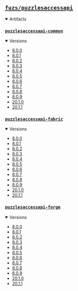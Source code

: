 ## [`fuzs/puzzlesaccessapi`](.)

<details open>
<summary>Artifacts</summary>

### [`puzzlesaccessapi-common`](./puzzlesaccessapi-common)
<details open>
<summary>Versions</summary>

- [8.0.0](./puzzlesaccessapi-common/8.0.0)
- [8.0.1](./puzzlesaccessapi-common/8.0.1)
- [8.0.2](./puzzlesaccessapi-common/8.0.2)
- [8.0.3](./puzzlesaccessapi-common/8.0.3)
- [8.0.4](./puzzlesaccessapi-common/8.0.4)
- [8.0.5](./puzzlesaccessapi-common/8.0.5)
- [8.0.6](./puzzlesaccessapi-common/8.0.6)
- [8.0.7](./puzzlesaccessapi-common/8.0.7)
- [8.0.8](./puzzlesaccessapi-common/8.0.8)
- [8.0.9](./puzzlesaccessapi-common/8.0.9)
- [20.1.0](./puzzlesaccessapi-common/20.1.0)
- [20.1.1](./puzzlesaccessapi-common/20.1.1)
</details>

### [`puzzlesaccessapi-fabric`](./puzzlesaccessapi-fabric)
<details open>
<summary>Versions</summary>

- [8.0.0](./puzzlesaccessapi-fabric/8.0.0)
- [8.0.1](./puzzlesaccessapi-fabric/8.0.1)
- [8.0.2](./puzzlesaccessapi-fabric/8.0.2)
- [8.0.3](./puzzlesaccessapi-fabric/8.0.3)
- [8.0.4](./puzzlesaccessapi-fabric/8.0.4)
- [8.0.5](./puzzlesaccessapi-fabric/8.0.5)
- [8.0.6](./puzzlesaccessapi-fabric/8.0.6)
- [8.0.7](./puzzlesaccessapi-fabric/8.0.7)
- [8.0.8](./puzzlesaccessapi-fabric/8.0.8)
- [8.0.9](./puzzlesaccessapi-fabric/8.0.9)
- [20.1.0](./puzzlesaccessapi-fabric/20.1.0)
- [20.1.1](./puzzlesaccessapi-fabric/20.1.1)
</details>

### [`puzzlesaccessapi-forge`](./puzzlesaccessapi-forge)
<details open>
<summary>Versions</summary>

- [8.0.0](./puzzlesaccessapi-forge/8.0.0)
- [8.0.1](./puzzlesaccessapi-forge/8.0.1)
- [8.0.2](./puzzlesaccessapi-forge/8.0.2)
- [8.0.3](./puzzlesaccessapi-forge/8.0.3)
- [8.0.4](./puzzlesaccessapi-forge/8.0.4)
- [8.0.5](./puzzlesaccessapi-forge/8.0.5)
- [8.0.6](./puzzlesaccessapi-forge/8.0.6)
- [8.0.7](./puzzlesaccessapi-forge/8.0.7)
- [8.0.8](./puzzlesaccessapi-forge/8.0.8)
- [8.0.9](./puzzlesaccessapi-forge/8.0.9)
- [20.1.0](./puzzlesaccessapi-forge/20.1.0)
- [20.1.1](./puzzlesaccessapi-forge/20.1.1)
</details>

</details>
